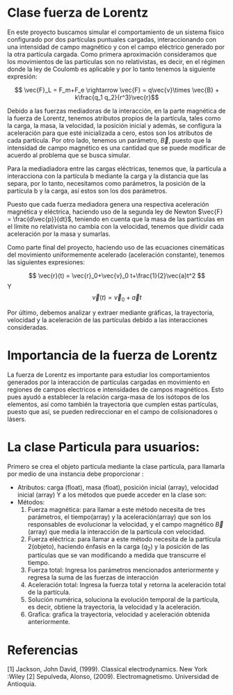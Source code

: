 # Clase fuerza de Lorentz

En este proyecto buscamos simular el comportamiento de un sistema físico configurado por dos partículas puntuales cargadas, interaccionando con una intensidad de campo magnético y con el campo eléctrico generado por la otra partícula cargada. Como primera aproximación consideramos que los movimientos de las partículas son no relativistas, es decir, en el régimen donde la ley de Coulomb es aplicable y por lo tanto tenemos la siguiente expresión:

$$ \vec{F}_L = F_m+F_e \rightarrow \vec{F} = q\vec{v}\times \vec{B} + k\frac{q_1 q_2}{r^3}\vec{r}$$

Debido a las fuerzas mediadoras de la interacción, en la parte magnética de la fuerza de Lorentz, tenemos atributos propios de la partícula, tales como la carga, la masa, la velocidad, la posición inicial y además, se configura la aceleración para que esté inicializada a cero, estos son los atributos de cada partícula. Por otro lado, tenemos un parámetro, $\vec{B}$, puesto que la intensidad de campo magnético es una cantidad que se puede modificar de acuerdo al problema que se busca simular.

Para la mediadiadora entre las cargas eléctricas, tenemos que, la partícula a interacciona con la partícula b mediante la carga y la distancia que las separa, por lo tanto, necesitamos como parámetros, la posición de la partícula b y la carga,  así estos son los dos parámetros.

Puesto que cada fuerza mediadora genera una respectiva aceleración magnética y eléctrica, haciendo uso de la segunda ley de Newton $\vec{F} = \frac{d\vec{p}}{dt}$, teniendo en cuenta que la masa de las partículas en el límite no relativista no cambia con la velocidad, tenemos que dividir cada aceleración por la masa y sumarlas.

Como parte final del proyecto, haciendo uso de las ecuaciones cinemáticas del movimiento uniformemente acelerado (aceleración constante), tenemos las siguientes expresiones:

$$ \vec{r}(t) = \vec{r}_0+\vec{v}_0 t+\frac{1}{2}\vec{a}t^2 $$
Y
$$ \vec{v}(t) = \vec{v}_0+\vec{a}t $$

Por último, debemos analizar y extraer mediante gráficas, la trayectoria, velocidad y la aceleración de las partículas debido a las interacciones consideradas.

# Importancia de la fuerza de Lorentz

La fuerza de Lorentz es importante para estudiar los comportamientos generados por la interacción de partículas cargadas en movimiento en regiones de campos electricos e intensidades de campos magnéticos. Esto pues ayudó a establecer la relación carga-masa de los isótopos de los elementos, así como también la trayectoria que cumplen estas partículas, puesto que así, se pueden redireccionar en el campo de colisionadores o lásers.


# La clase Particula para usuarios:

Primero se crea el objeto partícula mediante la clase partícula, para llamarla por medio de una instancia debe proporcionar :
* Atributos: carga (float), masa (float), posición inicial (array), velocidad inicial (array)
Y a los métodos que puede acceder en la clase son:
* Métodos:
    1. Fuerza magnética: para llamar a este método necesita de tres parámetros, el tiempo(array) y la aceleración(array) que son los responsables de evolucionar la velocidad, y el campo magnético $\vec{B}$ (array) que media la interacción de la partícula con velocidad.
    2. Fuerza eléctrica: para llamar a este método necesita de la partícula 2(objeto), haciendo énfasis en la carga ($q_2$) y la posición de las partículas que se van modificando a medida que transcurre el tiempo. 
    3. Fuerza total: Ingresa los parámetros mencionados anteriormente y regresa la suma de las fuerzas de interacción 
    4. Aceleración total: Ingresa la fuerza total y retorna la aceleración total de la partícula. 
    5. Solución numérica, soluciona la evolución temporal de la partícula, es decir, obtiene la trayectoria, la velocidad y la aceleración.
    6. Grafica: grafica la trayectoria, velocidad y aceleración obtenida anteriormente.

# Referencias

[1] Jackson, John David, (1999). Classical electrodynamics. New York :Wiley
[2] Sepulveda, Alonso, (2009). Electromagnetismo. Universidad de Antioquia.
